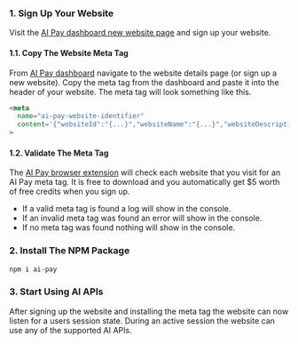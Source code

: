 ### 1. Sign Up Your Website
Visit the [AI Pay dashboard new website page](https://www.joinaipay.com/dashboard/new-website) and sign up your website.

#### 1.1. Copy The Website Meta Tag
From [AI Pay dashboard](https://www.joinaipay.com/dashboard) navigate to the website details page (or sign up a new website). Copy the meta tag from the dashboard and paste it into the header of your website. The meta tag will look something like this.
```html
<meta 
  name="ai-pay-website-identifier" 
  content='{"websiteId":"{...}","websiteName":"{...}","websiteDescription":"{...}","recommendedCredit":{...},"requestUsageOnPageLoad":{...}}'
>
```

#### 1.2. Validate The Meta Tag
The [AI Pay browser extension](https://chromewebstore.google.com/detail/ai-pay/igghgdjfklipjmgldcdfnpppgaijmhfg) will check each website that you visit for an AI Pay meta tag. It is free to download and you automatically get $5 worth of free credits when you sign up.
- If a valid meta tag is found a log will show in the console.
- If an invalid meta tag was found an error will show in the console.
- If no meta tag was found nothing will show in the console.


### 2. Install The NPM Package
```bash
npm i ai-pay
```

### 3. Start Using AI APIs
After signing up the website and installing the meta tag the website can now listen for a users session state. During an active session the website can use any of the supported AI APIs.

